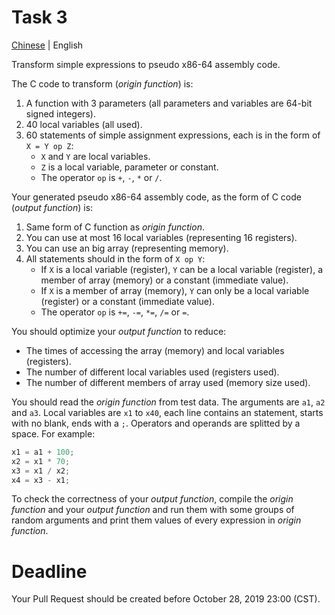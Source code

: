 # Task 3
[Chinese](README.zh.md) | English

Transform simple expressions to pseudo x86-64 assembly code.

The C code to transform (*origin function*) is:

1. A function with 3 parameters (all parameters and variables are 64-bit signed integers).
2. 40 local variables (all used).
3. 60 statements of simple assignment expressions, each is in the form of `X = Y op Z`:
    * `X` and `Y` are local variables.
    * `Z` is a local variable, parameter or constant.
    * The operator `op` is `+`, `-`, `*` or `/`.

Your generated pseudo x86-64 assembly code, as the form of C code (*output function*) is:

1. Same form of C function as *origin function*.
2. You can use at most 16 local variables (representing 16 registers).
3. You can use an big array (representing memory).
4. All statements should in the form of `X op Y`:
    * If `X` is a local variable (register), `Y` can be a local variable (register), a member of array (memory) or a constant (immediate value).
    * If `X` is a member of array (memory), `Y` can only be a local variable (register) or a constant (immediate value).
    * The operator `op` is `+=`, `-=`, `*=`, `/=` or `=`.

You should optimize your *output function* to reduce:

* The times of accessing the array (memory) and local variables (registers).
* The number of different local variables used (registers used).
* The number of different members of array used (memory size used).

You should read the *origin function* from test data. The arguments are `a1`, `a2` and `a3`. Local variables are `x1` to `x40`, each line contains an statement, starts with no blank, ends with a `;`. Operators and operands are splitted by a space. For example:

```c
x1 = a1 + 100;
x2 = x1 * 70;
x3 = x1 / x2;
x4 = x3 - x1;
```

To check the correctness of your *output function*, compile the *origin function* and your *output function* and run them with some groups of random arguments and print them values of every expression in *origin function*.

# Deadline
Your Pull Request should be created before October 28, 2019 23:00 (CST).

